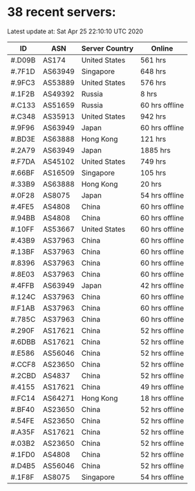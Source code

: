 # 38 recent servers:

Latest update at: Sat Apr 25 22:10:10 UTC 2020

| ID | ASN | Server Country | Online |
| -- | --- | -------------- | ------ |
| #.D09B | AS174 | United States | 561 hrs |
| #.7F1D | AS63949 | Singapore | 648 hrs |
| #.9FC3 | AS53889 | United States | 576 hrs |
| #.1F2B | AS49392 | Russia | 8 hrs |
| #.C133 | AS51659 | Russia | 60 hrs offline |
| #.C348 | AS35913 | United States | 942 hrs |
| #.9F96 | AS63949 | Japan | 60 hrs offline |
| #.BD3E | AS63888 | Hong Kong | 121 hrs |
| #.2A79 | AS63949 | Japan | 1885 hrs |
| #.F7DA | AS45102 | United States | 749 hrs |
| #.66BF | AS16509 | Singapore | 105 hrs |
| #.33B9 | AS63888 | Hong Kong | 20 hrs |
| #.0F28 | AS8075 | Japan | 54 hrs offline |
| #.4FE5 | AS4808 | China | 60 hrs offline |
| #.94BB | AS4808 | China | 60 hrs offline |
| #.10FF | AS53667 | United States | 60 hrs offline |
| #.43B9 | AS37963 | China | 60 hrs offline |
| #.13BF | AS37963 | China | 60 hrs offline |
| #.8396 | AS37963 | China | 60 hrs offline |
| #.8E03 | AS37963 | China | 60 hrs offline |
| #.4FFB | AS63949 | Japan | 42 hrs offline |
| #.124C | AS37963 | China | 60 hrs offline |
| #.F1AB | AS37963 | China | 60 hrs offline |
| #.785C | AS37963 | China | 60 hrs offline |
| #.290F | AS17621 | China | 52 hrs offline |
| #.6DBB | AS17621 | China | 52 hrs offline |
| #.E586 | AS56046 | China | 52 hrs offline |
| #.CCF8 | AS23650 | China | 52 hrs offline |
| #.2CBD | AS4837 | China | 52 hrs offline |
| #.4155 | AS17621 | China | 49 hrs offline |
| #.FC14 | AS64271 | Hong Kong | 18 hrs offline |
| #.BF40 | AS23650 | China | 52 hrs offline |
| #.54FE | AS23650 | China | 52 hrs offline |
| #.A35F | AS17621 | China | 52 hrs offline |
| #.03B2 | AS23650 | China | 52 hrs offline |
| #.1FD0 | AS4808 | China | 52 hrs offline |
| #.D4B5 | AS56046 | China | 52 hrs offline |
| #.1F8F | AS8075 | Singapore | 54 hrs offline |


